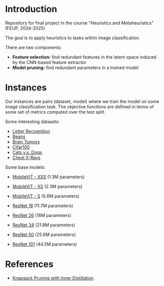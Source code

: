 # Introduction

Repository for final project in the course "Heuristics and Metaheuristics" (FEUP, 2024-2025)

The goal is to apply heuristics to tasks within image classification.

There are two components:

- **Feature selection:** find redundant features in the latent space induced by the CNN-based feature extractor
- **Model pruning:** find redundant parameters in a trained model

# Instances 

Our instances are pairs (dataset, model) where we train the model on some image classification task.
The objective functions are defined in terms of some set of metrics computed over the test split. 

Some interesting datasets:
- [Letter Recognition](https://huggingface.co/datasets/pittawat/letter_recognition)
- [Beans](https://huggingface.co/datasets/AI-Lab-Makerere/beans)
- [Brain Tumors](https://huggingface.co/datasets/sartajbhuvaji/Brain-Tumor-Classification)
- [Cifar100](https://huggingface.co/datasets/uoft-cs/cifar100)
- [Cats v.s. Dogs](https://huggingface.co/datasets/microsoft/cats_vs_dogs)
- [Chest X-Rays](https://huggingface.co/datasets/AiresPucrs/chest-xray)

Some base models:
- [MobileViT - XXS](https://huggingface.co/apple/mobilevit-xx-small) (1.3M parameters)
- [MobileViT - XS](https://huggingface.co/apple/mobilevit-x-small) (2.3M parameters)
- [MobileViT - S](https://huggingface.co/apple/mobilevit-small) (5.6M parameters)

- [ResNet 18](https://huggingface.co/microsoft/resnet-18) (11.7M parameters)
- [ResNet 26](https://huggingface.co/microsoft/resnet-26) (16M parameters)
- [ResNet 34](https://huggingface.co/microsoft/resnet-34) (21.8M parameters)
- [ResNet 50](https://huggingface.co/microsoft/resnet-50) (25.6M parameters)
- [ResNet 101](https://huggingface.co/microsoft/resnet-101) (44.5M parameters)

# References

- [Knapsack Pruning with Inner Distillation](https://arxiv.org/pdf/2002.08258)
